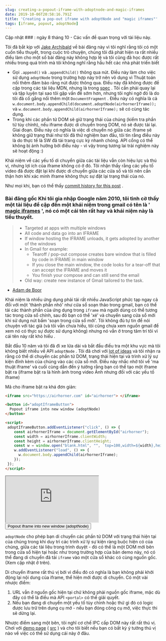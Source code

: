 ```yaml
---
slug: creating-a-popout-iframe-with-adoptnode-and-magic-iframes
date: 2019-10-06T20:58:16.791Z
title: 'Creating a pop-out iframe with adoptNode and "magic iframes"'
tags: [iframe, popout, adoptNode]
---
```


Cập nhật ### : ngày 8 tháng 10 - Các vấn đề quan trọng với tài liệu này.

Tôi đã bắt kịp với [Jake Archibald](https://jakearchibald.com/) về bài đăng này vì tôi nghĩ rằng tôi có một cuốn tiểu thuyết, trong cuộc trò chuyện, chúng tôi đã phát hiện ra rất nhiều điều làm cho một số bài đăng này không hợp lệ và tôi cũng đã học được rất nhiều trong quá trình mà tôi không nghĩ rằng hầu hết các nhà phát triển biết

* Gọi `.append()` và `.appendChild()` thông qua nút. Điều này làm cho việc sử dụng `adoptNode` trong trường hợp này trở nên vô dụng vì Thuật toán nối thêm đảm bảo rằng nút được thông qua. Điều này đã không được đề cập trong các tài liệu MDN, nhưng là trong [spec](https://dom.spec.whatwg.org/#concept-node-append) . Tôi cần phải quay lại và tập luyện tại sao tôi gặp vấn đề sớm hơn, nhưng tôi nghi ngờ đó là do tôi đã cố gắng nối thêm một `DocumentFragment` . Điều này có nghĩa là cả `w.document.body.appendChild(document.adoptNode(airhornerIframe));` và `w.document.body.appendChild(airhornerIframe);` sẽ có cùng tác dụng.
* Trong khi các phần tử DOM sẽ giữ trạng thái của chúng (kiểm tra phần tử tùy chỉnh), nếu iframe được di chuyển trong DOM, nó sẽ được tải lại. Giai đoạn. Điều này có nghĩa là việc di chuyển nó giữa các iframe sẽ không giữ trạng thái như tôi đã thử nghiệm ban đầu, tôi tin rằng điều này là do thực tế là SW đã tải trang cực kỳ nhanh chóng. API cổng có thể không bị ảnh hưởng bởi điều này - vì vậy trong tương lai trải nghiệm này sẽ hoạt động :)

Khái niệm về các yếu tố di chuyển giữa các tài liệu vẫn còn hiệu lực và thú vị, nhưng lợi ích của iframe không có ở đó. Tôi nhận thấy rằng các yếu tố video đã được đặt lại khi được di chuyển giữa các cửa sổ và tôi nên cẩn thận hơn khi xác minh iframe không thực sự đặt lại trạng thái của nó.

Như mọi khi, bạn có thể thấy [commit history for this post](https://github.com/PaulKinlan/paul.kinlan.me/commits/main/content/en/2019-10-06-creating-a-popout-iframe-with-adoptnode-and-magic-iframes.markdown) .

### Bài đăng gốc Khi tôi gia nhập Google năm 2010, tôi tình cờ thấy một tài liệu đề cập đến một khái niệm trong gmail có tên là &#39; [magic iframes](https://www.usenix.org/legacy/events/webapps10/tech/slides/deboor.pdf) &#39;, nó có một cái tên rất hay và khái niệm này là tiểu thuyết.

> * Targeted at apps with multiple windows
> * All code and data go into an IFRAME
> * If window hosting the IFRAME unloads, it gets adopted by another of the windows
> * In Gmail for example:
>   * Tearoff / pop-out compose creates bare window that is filled by code in IFRAME in main window
>   * If you close the main window, the code looks for a tear-off that can accept the IFRAME and moves it
>   * You finish your compose and can still send the email
> * Old way: create new instance of Gmail tailored to the task.

- [Adam de Boor](https://www.usenix.org/legacy/events/webapps10/tech/slides/deboor.pdf)

Khái niệm là nhiều ứng dụng phải tải rất nhiều JavaScript phức tạp ngay cả đối với một &#39;thành phần nhỏ&#39; như cửa sổ soạn thảo trong gmail, bạn có thể tải các thành phần của ứng dụng trong `iframe` mà người dùng có thể tương tác trong cửa sổ chính, sau đó bạn có thể &#39;xé&#39; và chuyển sang cửa sổ mới khi sử dụng nút bấm &#39;soạn trong cửa sổ mới&#39;. Tôi không đủ tự tin để nói chuyện với tác giả (và tôi vẫn chưa hiểu, tôi cũng chưa xem nguồn gmail để xem nó có thực sự được sử dụng không) nhưng nó vẫn ở trong tâm trí tôi vì cái tên này rất khó hiểu .

Bắt đầu 10 năm và tôi đã đi xe lửa dài và bắt đầu điều tra một khu vực mà tôi không biết nhiều về API `adoptNode` . Tôi đã chơi với [lot of ideas](https://nifty-meadowlark.glitch.me/) và tôi nhận ra rằng có thể di chuyển các phần tử DOM, trạng thái hiện tại và trình xử lý sự kiện đính kèm của chúng vào các cửa sổ mới. Điều này nhắc nhở tôi về &#39;ma thuật iframe&#39; và cuối cùng dẫn đến ý tưởng rằng bạn có thể tạo một iframe bật ra (iframe bật ra là hình ảnh trong video Ảnh nhưng đối với các yếu tố iframe)

Mã cho iframe bật ra khá đơn giản:

```html
<iframe src="https://airhorner.com" id="airhorner"> </iframe>

<button id="adoptIframeButton">
  Popout iframe into new window (adoptNode)
</button>

<script>
 adoptIframeButton.addEventListener("click", () => {
    const airhornerIframe = document.getElementById("airhorner");
    const width = airhornerIframe.clientWidth;
    const height = airhornerIframe.clientHeight;
    const w = window.open("blank.html", "", `top=100,width=${width},height=${height}`);
    w.addEventListener("load", () => {
      w.document.body.appendChild(airhornerIframe);
    });
 });
</script>
```

<iframe src="https://airhorner.com" id="airhorner"> </iframe>

<button id="adoptIframeButton">
  Popout iframe into new window (adoptNode)
</button>

<script>
 adoptIframeButton.addEventListener("click", () => {
    const airhornerIframe = document.getElementById("airhorner");
    const width = airhornerIframe.clientWidth;
    const height = airhornerIframe.clientHeight;
    const w = window.open("/blank.html", "", `top=100,width=${width},height=${height}`);
    w.addEventListener("load", () => {
      w.document.body.appendChild(airhornerIframe);
    });
 });
</script>

`adoptNode` cho phép bạn di chuyển các phần tử DOM với trạng thái hiện tại của chúng trong khi duy trì các trình xử lý sự kiện ràng buộc hiện có của chúng, giữa các tài liệu trong trình duyệt - đó có thể là một DOM mới bên trong cửa sổ hiện tại hoặc như trong trường hợp của bản demo này, nó có thể đang di chuyển đã tải `iframe` vào một cửa sổ khác có cùng nguồn gốc. (Xem cập nhật ở trên).

Di chuyển iframe rất thú vị bởi vì điều đó có nghĩa là bạn không phải khởi động lại nội dung của iframe, thể hiện mới được di chuyển. Có một vài nhược điểm:

1. URL vẫn ở nguồn gốc hiện tại chứ không phải nguồn gốc iframe, mặc dù đây có thể là điều mà API `<portal>` có thể giải quyết.
2. Nếu bạn đang di chuyển một yếu tố tùy chỉnh hoặc thứ gì đó có logic được lưu trữ trên dụng cụ mở - nếu bạn đóng công cụ mở, việc thực thi sẽ dừng lại.

Nhược điểm sang một bên, tôi nghĩ cơ chế IPC cấp DOM này rất rất thú vị. Chơi với [demo page](https://nifty-meadowlark.glitch.me/) ( [src](https://glitch.com/edit/#!/nifty-meadowlark?path=script.js) ) và cho tôi biết nếu bạn có bất kỳ ý tưởng thú vị nào về việc có thể sử dụng cái này ở đâu.


